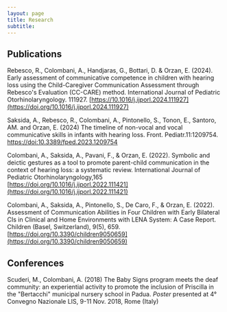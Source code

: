 ```yaml
---
layout: page
title: Research 
subtitle: 
---
```


## Publications
Rebesco, R., Colombani, A., Handjaras, G., Bottari, D. & Orzan, E. (2024). Early assessment of communicative competence in children with hearing loss using the Child-Caregiver Communication Assessment through Rebesco's Evaluation (CC-CARE) method. International Journal of Pediatric Otorhinolaryngology. 111927. [https://10.1016/j.ijporl.2024.111927](https://doi.org/10.1016/j.ijporl.2024.111927)

Saksida, A., Rebesco, R., Colombani, A., Pintonello, S., Tonon, E., Santoro, AM. and Orzan, E. (2024) The timeline of non-vocal and vocal communicative skills in infants with hearing loss. Front. Pediatr.11:1209754. [https://doi:10.3389/fped.2023.1209754](doi:10.3389/fped.2023.1209754)

Colombani, A., Saksida, A., Pavani, F., & Orzan, E. (2022). Symbolic and deictic gestures as a tool to promote parent-child communication in the context of hearing loss: a systematic review. International Journal of Pediatric Otorhinolaryngology,165 [https://doi.org/10.1016/j.ijporl.2022.111421](https://doi.org/10.1016/j.ijporl.2022.111421)

Colombani, A., Saksida, A., Pintonello, S., De Caro, F., & Orzan, E. (2022). Assessment of Communication Abilities in Four Children with Early Bilateral CIs in Clinical and Home Environments with LENA System: A Case Report. Children (Basel, Switzerland), 9(5), 659.[https://doi.org/10.3390/children9050659](https://doi.org/10.3390/children9050659)

## Conferences
Scuderi, M., Colombani, A. (2018) The Baby Signs program meets the deaf community: an experiential activity to promote the inclusion of Priscilla in the "Bertacchi" municipal nursery school in Padua. _Poster_ presented at 4° Convegno Nazionale LIS, 9-11 Nov. 2018, Rome (Italy)
